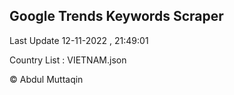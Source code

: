 

## Google Trends Keywords Scraper 
 
Last Update 12-11-2022 , 21:49:01

Country List :
VIETNAM.json



© Abdul Muttaqin 

